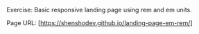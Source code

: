 Exercise: Basic responsive landing page using rem and em units.

Page URL: [https://shenshodev.github.io/landing-page-em-rem/]
